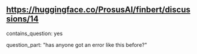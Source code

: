 ## https://huggingface.co/ProsusAI/finbert/discussions/14

contains_question: yes

question_part: "has anyone got an error like this before?"